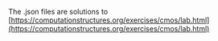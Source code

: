 The .json files are solutions to [https://computationstructures.org/exercises/cmos/lab.html](https://computationstructures.org/exercises/cmos/lab.html)
